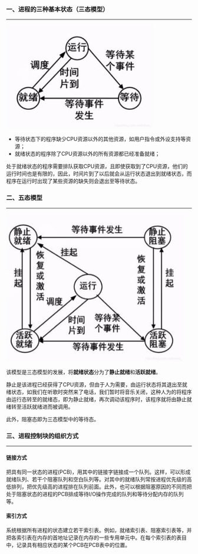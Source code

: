 ### 一、进程的三种基本状态（三态模型）

---

<img src="img/watermark,type_ZmFuZ3poZW5naGVpdGk,shadow_10,text_aHR0cHM6Ly9ibG9nLmNzZG4ubmV0L2ltcmVhbF8=,size_16,color_FFFFFF,t_70-20220804093327416.jpeg" alt="img" style="zoom: 50%;" />

- 等待状态下的程序缺少CPU资源以外的其他资源，如用户指令或外设支持等资源；
- 就绪状态的程序除了CPU资源以外的所有资源都已经准备就绪；

处于就绪状态的程序需要排队获取CPU资源，且即使获取到了CPU资源，他们的运行时间也是有限的，因此，时间片到了以后就会从运行状态退出到就绪状态，而程序在运行时出现了某些资源的缺失则会退出至等待状态。



### 二、五态模型

---

<img src="2.%E8%BF%9B%E7%A8%8B%E7%AE%A1%E7%90%86-%E8%BF%9B%E7%A8%8B%E7%9A%84%E7%8A%B6%E6%80%81.assets/watermark,type_ZmFuZ3poZW5naGVpdGk,shadow_10,text_aHR0cHM6Ly9ibG9nLmNzZG4ubmV0L2ltcmVhbF8=,size_16,color_FFFFFF,t_70-20220804104513643.jpeg" alt="img" style="zoom:50%;" />

该模型是三态模型的发展，将**就绪状态**分为了**静止就绪**和**活跃就绪**。

静止是该进程已经获得了CPU资源，但由于人为需要，由运行状态将其退出至就绪状态，如我们在听歌时突然来了电话，我们暂时将音乐关闭，这种人为的将程序由运行态转至的就绪态，即为静止就绪，再次调动该程序时，该程序就将由静止就绪转至活跃就绪进而被调用。

此外，阻塞态即为三态模型中的等待态。



### 三、进程控制块的组织方式

---

#### 链接方式

把具有同一状态的进程(PCB)，用其中的链接字链接成一个队列。这样，可以形成就绪队列、若干个阻塞队列和空白队列等。对其中的就绪队列常按进程优先级的高低排列，把优先级高的进程排在队列前面。此外，也可以根据阻塞原因的不同而把处于阻塞状态的进程的PCB排成等待I/O操作完成的队列和等待分配内存的队列等。

#### 索引方式

系统根据所有进程的状态建立若干索引表。例如，就绪索引表、阻塞索引表等，并把各索引表在内存的首地址记录在内存的一些专用单元中。在每个索引表的表目中，记录具有相应状态的某个PCB在PCB表中的位置。